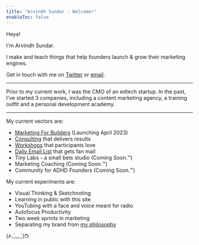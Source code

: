 ```yaml
---
title: "Arvindh Sundar - Welcome!"
enableToc: false
---
```

Heya!

I'm Arvindh Sundar.

I make and teach things that help founders launch & grow their marketing engines.

Get in touch with me on [Twitter](https://twitter.com/arvindhsundar) or [email](mailto:arvindh@puttheplayerfirst.com).

---

Prior to my current work, I was the CMO of an edtech startup. In the past, I've started 3 companies, including a content marketing agency, a training outfit and a personal development academy.

---

My current vectors are:
- [Marketing For Builders](https://www.PutThePlayerFirst.com/gameplan) (Launching April 2023)
- [Consulting](https://www.PutThePlayerFirst.com/proof) that delivers results
- [Workshops](https://puttheplayerfirst.com/corporateworkshops/) that participants love
- [Daily Email List](https://www.PutThePlayerFirst.com/sidequest) that gets fan mail
- Tiny Labs - a small bets studio (Coming Soon.™)
- Marketing Coaching (Coming Soon.™)
- Community for ADHD Founders (Coming Soon.™)

My current experiments are:
- Visual Thinking & Sketchnoting
- Learning in public with this site
- YouTubing with a face and voice meant for radio
- Autofocus Productivity
- Two week sprints in marketing
- Separating my brand from [my philosophy](https://www.PutThePlayerFirst.com/philosophy)

(҂◡̀_◡́)ᕤ 

